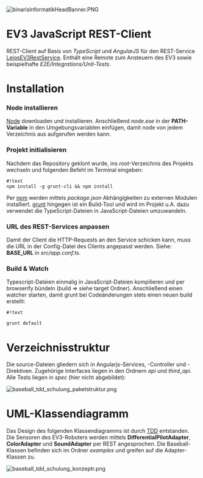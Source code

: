 ![binarisInformatikHeadBanner.PNG](https://bitbucket-assetroot.s3.amazonaws.com/repository/96p5ar/3651728320-binarisInformatikHeadBanner.PNG?Signature=xIs1BuLPXZWHb71q43%2BOAwbgVTk%3D&Expires=1454491747&AWSAccessKeyId=AKIAIWY5XSVPZPDQYRQQ)

# EV3 JavaScript REST-Client #

REST-Client auf Basis von *TypeScript* und *AngularJS* für den REST-Service [LejosEV3RestService](https://bitbucket.org/Cappin79/lejosev3restservice). Enthält eine Remote zum Ansteuern des EV3 sowie beispielhafte *E2E/Integrations/Unit-Tests*.


# Installation #

### Node installieren ###
[Node](https://nodejs.org/en/) downloaden und installieren. Anschließend *node.exe* in der **PATH-Variable** in den Umgebungsvariablen einfügen, damit node von jedem Verzeichnis aus aufgerufen werden kann.

### Projekt initialisieren ###
Nachdem das Repository geklont wurde, ins *root*-Verzeichnis des Projekts wechseln und folgenden Befehl im Terminal eingeben:

```
#!text
npm install -g grunt-cli && npm install
```

Per [npm](https://www.npmjs.com/) werden mittels *package.json* Abhängigkeiten zu externen Modulen installiert. [grunt](http://gruntjs.com/) hingegen ist ein Build-Tool und wird im Projekt u.A. dazu verwendet die TypeScript-Dateien in JavaScript-Dateien umzuwandeln. 

### URL des REST-Services anpassen ###
Damit der Client die HTTP-Requests an den Service schicken kann, muss die URL in der Config-Datei des Clients angepasst werden. Siehe: **BASE_URL** in *src/app.conf.ts*.

### Build & Watch ###

Typescript-Dateien einmalig in JavaScript-Dateien kompilieren und per browserify bündeln (build => siehe target Ordner). Anschließend einen watcher starten, damit grunt bei Codeänderungen stets einen neuen build erstellt:


```
#!text

grunt default
```






# Verzeichnisstruktur #

Die source-Dateien gliedern sich in Angularjs-Services, -Controller und -Direktiven. Zugehörige Interfaces liegen in den Ordnern *api* und *third_api*. Alle Tests liegen in *spec* (hier nicht abgebildet):


![baseball_tdd_schulung_paketstruktur.png](https://bitbucket-assetroot.s3.amazonaws.com/repository/4686Ep/2731117870-baseball_tdd_schulung_paketstruktur.png?Signature=ZMhq7K%2BmTTvBdwjF3VoIeioemDE%3D&Expires=1454491626&AWSAccessKeyId=AKIAIWY5XSVPZPDQYRQQ)



# UML-Klassendiagramm #

Das Design des folgenden Klassendiagramms ist durch [TDD](https://en.wikipedia.org/wiki/Test-driven_development) entstanden. Die Sensoren des EV3-Roboters werden mittels **DifferentialPilotAdapter**, **ColorAdapter** und **SoundAdapter** per REST angesprochen.
Die Baseball-Klassen befinden sich im Ordner *examples* und greifen auf die Adapter-Klassen zu.

![baseball_tdd_schulung_konzeptr.png](https://bitbucket-assetroot.s3.amazonaws.com/repository/4686Ep/4105179146-baseball_tdd_schulung_konzeptr.png?Signature=AmXFwoH60zAciDAe5o8mX1xbKIc%3D&Expires=1454491626&AWSAccessKeyId=AKIAIWY5XSVPZPDQYRQQ)
